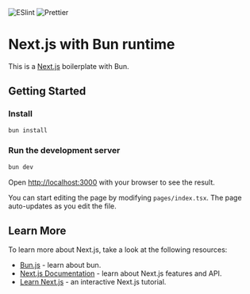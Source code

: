 <img src="https://eslint.org/icon-512.png" alt="ESlint" height="undefined"/>
<img src="https://unpkg.com/prettier-logo@1.0.3/images/prettier-banner-light.svg" alt="Prettier" height="undefined"/>

# Next.js with Bun runtime

This is a [Next.js](https://nextjs.org/) boilerplate with Bun.

## Getting Started

### Install

```sh
bun install
```

### Run the development server

```bash
bun dev
```

Open [http://localhost:3000](http://localhost:3000) with your browser to see the result.

You can start editing the page by modifying `pages/index.tsx`. The page auto-updates as you edit the file.

## Learn More

To learn more about Next.js, take a look at the following resources:

- [Bun.js](https://bun.sh/) - learn about bun.
- [Next.js Documentation](https://nextjs.org/docs) - learn about Next.js features and API.
- [Learn Next.js](https://nextjs.org/learn) - an interactive Next.js tutorial.
